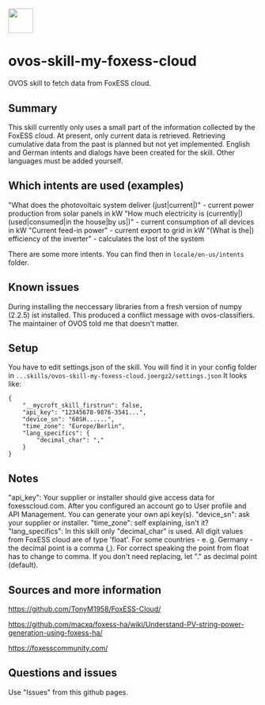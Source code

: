 # <img src="https://raw.githack.com/FortAwesome/Font-Awesome/master/svgs/solid/list.svg" card_color="#22A7F0" width="50" height="50" style="vertical-align:bottom"/>
# ovos-skill-my-foxess-cloud
OVOS skill to fetch data from FoxESS cloud.
## Summary
This skill currently only uses a small part of the information collected by the FoxESS cloud. At present, only current data is retrieved. Retrieving cumulative data from the past is planned but not yet implemented. English and German intents and dialogs have been created for the skill. Other languages must be added yourself.
## Which intents are used (examples)
"What does the photovoltaic system deliver (just|current|)" - current power production from solar panels in kW
"How much electricity is (currently|) (used|consumed|in the house|by us|)" - current consumption of all devices in kW
"Current feed-in power" - current export to grid in kW
"(What is the|) efficiency of the inverter" - calculates the lost of the system 

There are some more intents. You can find then in ```locale/en-us/intents``` folder.
## Known issues
During installing the neccessary libraries from a fresh version of numpy (2.2.5) ist installed. This produced a conflict message with ovos-classifiers. The maintainer of OVOS told me that doesn't matter.
## Setup
You have to edit settings.json of the skill. You will find it in your config folder in ```...skills/ovos-skill-my-foxess-cloud.joergz2/settings.json``` It looks like:
```
{
    "__mycroft_skill_firstrun": false,
    "api_key": "12345678-9876-3541...",
    "device_sn": "60SH......",
    "time_zone": "Europe/Berlin",
    "lang_specifics": {
        "decimal_char": ","
    }
}
```
## Notes
"api_key": Your supplier or installer should give access data for foxesscloud.com. After you configured an account go to User profile and API Management. You can generate your own api key(s).
"device_sn": ask your supplier or installer.
"time_zone": self explaining, isn't it?
"lang_specifics": In this skill only "decimal_char" is used. All digit values from FoxESS cloud are of type 'float'. For some countries - e. g. Germany - the decimal point is a comma (,). For correct speaking the point from float has to change to comma. If you don't need replacing, let "." as decimal point (default).  
## Sources and more information
https://github.com/TonyM1958/FoxESS-Cloud/

https://github.com/macxq/foxess-ha/wiki/Understand-PV-string-power-generation-using-foxess-ha/

https://foxesscommunity.com/
## Questions and issues
Use "Issues" from this github pages.
